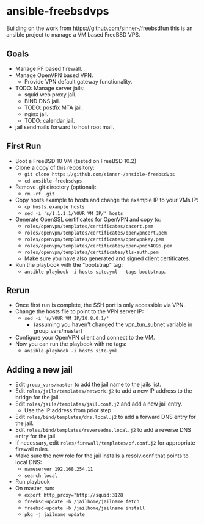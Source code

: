 # ansible-freebsdvps
Building on the work from https://github.com/sinner-/freebsdfun
this is an ansible project to manage a VM based FreeBSD VPS.

## Goals
* Manage PF based firewall.
* Manage OpenVPN based VPN.
  * Provide VPN default gateway functionality.
* TODO: Manage server jails:
  * squid web proxy jail.
  * BIND DNS jail.
  * TODO: postfix MTA jail.
  * nginx jail.
  * TODO: calendar jail.
* jail sendmails forward to host root mail.

## First Run
* Boot a FreeBSD 10 VM (tested on FreeBSD 10.2)
* Clone a copy of this repository:
  * `git clone https://github.com/sinner-/ansible-freebsdvps`
  * `cd ansible-freebsdvps`
* Remove .git directory (optional):
  * `rm -rf .git`
* Copy hosts.example to hosts and change the example IP to your VMs IP:
  * `cp hosts.example hosts`
  * `sed -i 's/1.1.1.1/YOUR_VM_IP/' hosts`
* Generate OpenSSL certificates for OpenVPN and copy to:
  * `roles/openvpn/templates/certificates/cacert.pem`
  * `roles/openvpn/templates/certificates/openvpncert.pem`
  * `roles/openvpn/templates/certificates/openvpnkey.pem`
  * `roles/openvpn/templates/certificates/openvpndh4096.pem`
  * `roles/openvpn/templates/certificates/tls-auth.pem`
  * Make sure you have also generated and signed client certificates.
* Run the playbook with the "bootstrap" tag:
  * `ansible-playbook -i hosts site.yml --tags bootstrap`.

## Rerun
* Once first run is complete, the SSH port is only accessible via VPN.
* Change the hosts file to point to the VPN server IP:
  * `sed -i 's/YOUR_VM_IP/10.8.0.1/'`
    * (assuming you haven't changed the vpn_tun_subnet variable in group_vars/master)
* Configure your OpenVPN client and connect to the VM.
* Now you can run the playbook with no tags:
  * `ansible-playbook -i hosts site.yml`.

## Adding a new jail
* Edit `group_vars/master` to add the jail name to the jails list.
* Edit `roles/jails/templates/network.j2` to add a new IP address to the bridge for the jail.
* Edit `roles/jails/templates/jail.conf.j2` and add a new jail entry.
  * Use the IP address from prior step.
* Edit `roles/bind/templates/dns.local.j2` to add a forward DNS entry for the jail.
* Edit `roles/bind/templates/reversedns.local.j2` to add a reverse DNS entry for the jail.
* If necessary, edit `roles/firewall/templates/pf.conf.j2` for appropriate firewall rules.
* Make sure the new role for the jail installs a resolv.conf that points to local DNS:
  * `nameserver 192.168.254.11`
  * `search local`
* Run playbook
* On master, run:
  * `export http_proxy="http://squid:3128`
  * `freebsd-update -b /jailhome/jailname fetch`
  * `freebsd-update -b /jailhome/jailname install`
  * `pkg -j jailname update`
